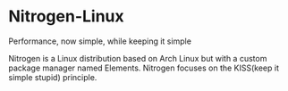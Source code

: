 # Nitrogen-Linux
Performance, now simple, while keeping it simple

Nitrogen is a Linux distribution based on Arch Linux but with a custom package manager named Elements. Nitrogen focuses on the KISS(keep it simple stupid) principle.
